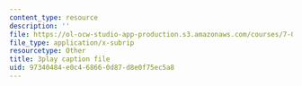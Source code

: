```yaml
---
content_type: resource
description: ''
file: https://ol-ocw-studio-app-production.s3.amazonaws.com/courses/7-016-introductory-biology-fall-2018/97340484e0c468660d87d8e0f75ec5a8_E8BihX2hGss.srt
file_type: application/x-subrip
resourcetype: Other
title: 3play caption file
uid: 97340484-e0c4-6866-0d87-d8e0f75ec5a8
---
```

